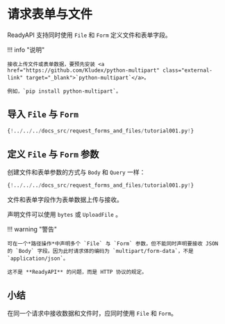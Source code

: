 # 请求表单与文件

ReadyAPI 支持同时使用 `File` 和 `Form` 定义文件和表单字段。

!!! info "说明"

    接收上传文件或表单数据，要预先安装 <a href="https://github.com/Kludex/python-multipart" class="external-link" target="_blank">`python-multipart`</a>。

    例如，`pip install python-multipart`。

## 导入 `File` 与 `Form`

```Python hl_lines="1"
{!../../../docs_src/request_forms_and_files/tutorial001.py!}
```

## 定义 `File` 与 `Form` 参数

创建文件和表单参数的方式与 `Body` 和 `Query` 一样：

```Python hl_lines="8"
{!../../../docs_src/request_forms_and_files/tutorial001.py!}
```

文件和表单字段作为表单数据上传与接收。

声明文件可以使用 `bytes` 或 `UploadFile` 。

!!! warning "警告"

    可在一个*路径操作*中声明多个 `File` 与 `Form` 参数，但不能同时声明要接收 JSON 的 `Body` 字段。因为此时请求体的编码为 `multipart/form-data`，不是 `application/json`。

    这不是 **ReadyAPI** 的问题，而是 HTTP 协议的规定。

## 小结

在同一个请求中接收数据和文件时，应同时使用 `File` 和 `Form`。
